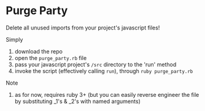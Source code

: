 # Purge Party

Delete all unused imports from your project's javascript files!

Simply
  1. download the repo
  2. open the `purge_party.rb` file
  3. pass your javascript project's `/src` directory to the 'run' method
  3. invoke the script (effectively calling `run`), through `ruby purge_party.rb`

Note
  1. as for now, requires ruby 3+ (but you can easily reverse engineer the file by substituting _1's & _2's with named arguments)
